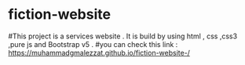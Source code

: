 # fiction-website
#This project is a services website  . It is build by using html , css ,css3 ,pure js and Bootstrap v5 .
#you can check this link : 
https://muhammadgmalezzat.github.io/fiction-website-/
